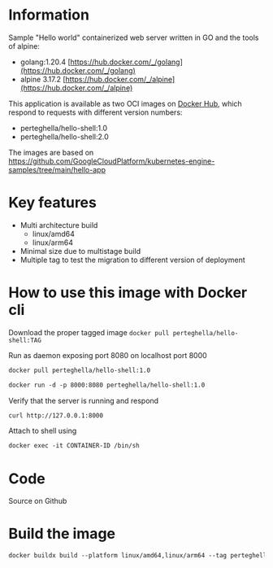 # Information

Sample "Hello world" containerized web server written in GO and the tools of alpine:

- golang:1.20.4 [https://hub.docker.com/_/golang](https://hub.docker.com/_/golang)
- alpine 3.17.2 [https://hub.docker.com/_/alpine](https://hub.docker.com/_/alpine)

This application is available as two OCI images on [Docker Hub](https://hub.docker.com/r/perteghella/hello-shell), which respond to requests with different version numbers:

- perteghella/hello-shell:1.0 
- perteghella/hello-shell:2.0 

The images are based on https://github.com/GoogleCloudPlatform/kubernetes-engine-samples/tree/main/hello-app

# Key features

- Multi architecture build
  - linux/amd64
  - linux/arm64
- Minimal size due to multistage build
- Multiple tag to test the migration to different version of deployment

# How to use this image with Docker cli

Download the proper tagged image `docker pull perteghella/hello-shell:TAG`

Run as daemon exposing port 8080 on localhost port 8000

```markdown
docker pull perteghella/hello-shell:1.0

docker run -d -p 8000:8080 perteghella/hello-shell:1.0
```

Verify that the server is running and respond 

```markdown
curl http://127.0.0.1:8000
```

Attach to shell using 

```markdown
docker exec -it CONTAINER-ID /bin/sh
```

# Code

Source on Github

# Build the image

```markdown
docker buildx build --platform linux/amd64,linux/arm64 --tag perteghella/hello-shell:1.0 --push .
```